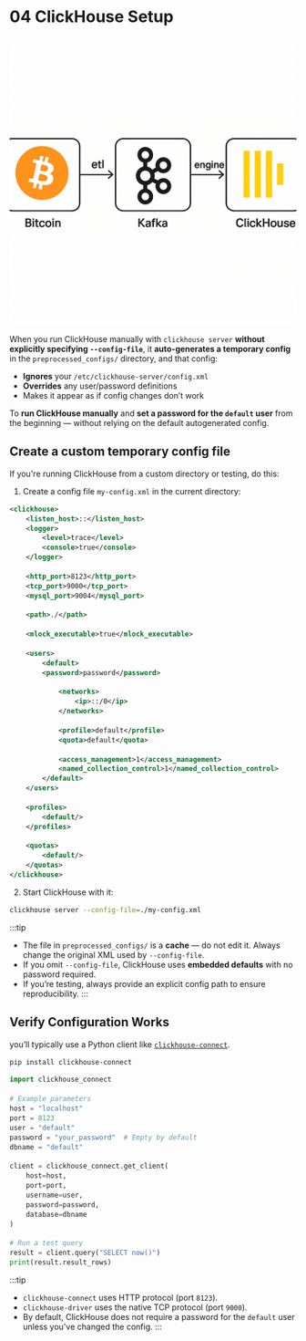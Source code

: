 # 04 ClickHouse Setup

![](/img/bitcoin/bitcoin_data_pipeline.png)

When you run ClickHouse manually with `clickhouse server` **without explicitly specifying `--config-file`**, it **auto-generates a temporary config** in the `preprocessed_configs/` directory, and that config:

* **Ignores** your `/etc/clickhouse-server/config.xml`
* **Overrides** any user/password definitions
* Makes it appear as if config changes don’t work

To **run ClickHouse manually** and **set a password for the `default` user** from the beginning — without relying on the default autogenerated config.


## Create a custom temporary config file

If you're running ClickHouse from a custom directory or testing, do this:

1. Create a config file `my-config.xml` in the current directory:

```xml
<clickhouse>
    <listen_host>::</listen_host>
    <logger>
        <level>trace</level>
        <console>true</console>
    </logger>

    <http_port>8123</http_port>
    <tcp_port>9000</tcp_port>
    <mysql_port>9004</mysql_port>

    <path>./</path>

    <mlock_executable>true</mlock_executable>

    <users>
        <default>
	    <password>password</password>

            <networks>
                <ip>::/0</ip>
            </networks>

            <profile>default</profile>
            <quota>default</quota>

            <access_management>1</access_management>
            <named_collection_control>1</named_collection_control>
        </default>
    </users>

    <profiles>
        <default/>
    </profiles>

    <quotas>
        <default/>
    </quotas>
</clickhouse>
```

2. Start ClickHouse with it:

```bash
clickhouse server --config-file=./my-config.xml
```

:::tip
* The file in `preprocessed_configs/` is a **cache** — do not edit it. Always change the original XML used by `--config-file`.
* If you omit `--config-file`, ClickHouse uses **embedded defaults** with no password required.
* If you’re testing, always provide an explicit config path to ensure reproducibility.
:::


## Verify Configuration Works

you’ll typically use a Python client like [`clickhouse-connect`](https://github.com/ClickHouse/clickhouse-connect).

```bash
pip install clickhouse-connect
```

```python
import clickhouse_connect

# Example parameters
host = "localhost"
port = 8123
user = "default"
password = "your_password"  # Empty by default
dbname = "default"

client = clickhouse_connect.get_client(
    host=host,
    port=port,
    username=user,
    password=password,
    database=dbname
)

# Run a test query
result = client.query("SELECT now()")
print(result.result_rows)
```
:::tip
* `clickhouse-connect` uses HTTP protocol (port `8123`).
* `clickhouse-driver` uses the native TCP protocol (port `9000`).
* By default, ClickHouse does not require a password for the `default` user unless you've changed the config.
:::